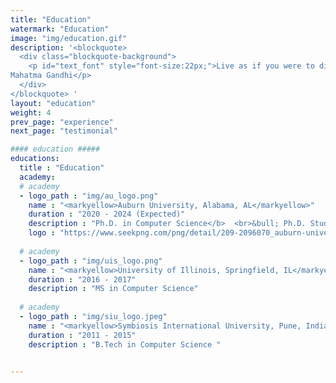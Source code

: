 ```yaml
---
title: "Education"
watermark: "Education"
image: "img/education.gif"
description: '<blockquote>
  <div class="blockquote-background"> 
    <p id="text_font" style="font-size:22px;">Live as if you were to die tomorrow. Learn as if you were to live forever. <br> &#8212;
Mahatma Gandhi</p>
  </div>
</blockquote> '
layout: "education"
weight: 4
prev_page: "experience"
next_page: "testimonial"

#### education #####
educations:
  title : "Education"
  academy:
  # academy
  - logo_path : "img/au_logo.png"
    name : "<markyellow>Auburn University, Alabama, AL</markyellow>"
    duration : "2020 - 2024 (Expected)"
    description : "Ph.D. in Computer Science</b>  <br>&bull; Ph.D. Student at Temple University from Fall 2020 - Fall 2022.  <br> &bull; Completing Ph.D. while working full time "
    logo : "https://www.seekpng.com/png/detail/209-2096070_auburn-university-link-operated-by-external-parties-auburn.png"
    
  # academy
  - logo_path : "img/uis_logo.png"
    name : "<markyellow>University of Illinois, Springfield, IL</markyellow>"
    duration : "2016 - 2017"
    description : "MS in Computer Science"
    
  # academy
  - logo_path : "img/siu_logo.jpeg"
    name : "<markyellow>Symbiosis International University, Pune, India </markyellow>"
    duration : "2011 - 2015"
    description : "B.Tech in Computer Science "
    

---
```


